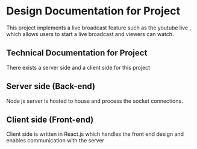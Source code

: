 #   Design Documentation for Project
This project implements a live broadcast feature such as the youtube live , which allows users 
to start a live broadcast and viewers can watch.

##  Technical Documentation for Project
There exists a server side and a client side for this project

##  Server side (Back-end)
Node js server is hosted to house and process the socket connections.  

##  Client side (Front-end)
Client side is written in React.js which handles the front end design and enables communication with the server





